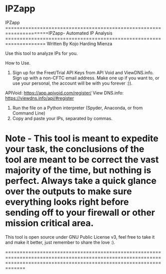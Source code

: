 # IPZapp
IPZapp
=====================================================================IPZapp- Automated IP Analysis ====================================================================
Written By Kojo Harding Mienza


Use this tool to analyze IPs for you. 


How to Use.

1. Sign up for the Freet/Trial API Keys from API Void and ViewDNS.info. Sign up with a non-CFTC email address. Make one up if you want to, or use your personal, the account will be with you forever :)). 

APIVoid: https://app.apivoid.com/register/
View DNS.info: https://viewdns.info/api/#register

1. Run the file on a Python interpreter (Spyder, Anaconda, or from Command Line)
2. Copy and paste your IPs, separated by commas. 


# Note - This tool is meant to expedite your task, the conclusions of the tool are meant to be correct the vast majority of the time, but nothing is perfect. Always take a quick glance over the outputs to make sure everything looks right before sending off to your firewall or other mission critical area. 



This tool is open source under GNU Public License v3, feel free to take it and make it better, just remember to share the love :). 

=========================================================================================================================================================================
